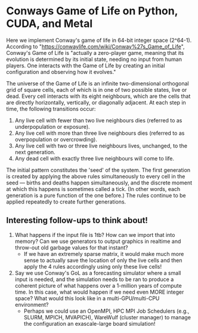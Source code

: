 # Conways Game of Life on Python, CUDA, and Metal

Here we implement Conway's game of life in 64-bit integer space (2^64-1). According to "https://conwaylife.com/wiki/Conway%27s_Game_of_Life", Conway's Game of Life is "actually a zero-player game, meaning that its evolution is determined by its initial state, needing no input from human players. One interacts with the Game of Life by creating an initial configuration and observing how it evolves."

The universe of the Game of Life is an infinite two-dimensional orthogonal grid of square cells, each of which is in one of two possible states, live or dead. Every cell interacts with its eight neighbours, which are the cells that are directly horizontally, vertically, or diagonally adjacent. At each step in time, the following transitions occur:

1. Any live cell with fewer than two live neighbours dies (referred to as underpopulation or exposure).
2. Any live cell with more than three live neighbours dies (referred to as overpopulation or overcrowding).
3. Any live cell with two or three live neighbours lives, unchanged, to the next generation.
4. Any dead cell with exactly three live neighbours will come to life.

The initial pattern constitutes the 'seed' of the system. The first generation is created by applying the above rules simultaneously to every cell in the seed — births and deaths happen simultaneously, and the discrete moment at which this happens is sometimes called a tick. (In other words, each generation is a pure function of the one before.) The rules continue to be applied repeatedly to create further generations.

## Interesting follow-ups to think about!

1. What happens if the input file is 1tb? How can we import that into memory? Can we use generators to output graphics in realtime and throw-out old garbage values for that instant? 
    * If we have an extremely sparse matrix, it would make much more sense to actually save the location of only the live cells and then apply the 4 rules accordingly using only these live cells!
2. Say we use Conway's GoL as a forecasting simulator where a small input is needed, and the simulation needs to be ran to produce a coherent picture of what happens over a 1-million years of compute time. In this case, what would happen if we need even MORE integer space? What would this look like in a multi-GPU/multi-CPU environment?
    * Perhaps we could use an OpenMPI, HPC MPI Job Schedulers (e.g., SLURM, MPICH, MVAPICH), WareWulf (cluster manager) to manage the configuration an exascale-large board simulation!